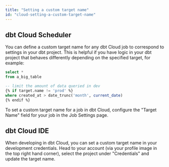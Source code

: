 ```yaml
---
title: "Setting a custom target name"
id: "cloud-setting-a-custom-target-name"
---
```


## dbt Cloud Scheduler

You can define a custom target name for any dbt Cloud job to correspond to settings in your dbt project. This is helpful if you have logic in your dbt project that behaves differently depending on the specified target, for example:

```sql
select *
from a_big_table

-- limit the amount of data queried in dev
{% if target.name != 'prod' %}
where created_at > date_trunc('month', current_date)
{% endif %}
```

To set a custom target name for a job in dbt Cloud, configure the "Target Name" field for your job in the Job Settings page.

<Lightbox src="/img/docs/dbt-cloud/using-dbt-cloud/60f3fa2-Screen_Shot_2019-02-08_at_10.33.20_PM.png" title="Overriding the target name to 'prod'"/>

## dbt Cloud IDE
When developing in dbt Cloud, you can set a custom target name in your development credentials. Head to your account (via your profile image in the top right hand corner), select the project under "Credentials" and update the target name.

<Lightbox src="/img/docs/dbt-cloud/using-dbt-cloud/development-credentials.png" title="Overriding the target name to 'dev'"/>
